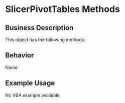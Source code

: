 # SlicerPivotTables Methods

## Business Description
This object has the following methods:

## Behavior
Name

## Example Usage
No VBA example available.
